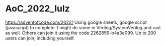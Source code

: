 # AoC_2022_lulz
https://adventofcode.com/2022/
Using google sheets, google script (javascript) to complete. I might do some in Verilog/SystemVerilog and rust as well.
Others can join it using the code 2262859-b4a3e099. Up to 200 users can join, including yourself.

